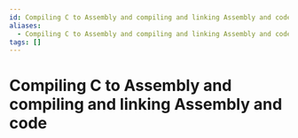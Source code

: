 ```yaml
---
id: Compiling C to Assembly and compiling and linking Assembly and code
aliases:
  - Compiling C to Assembly and compiling and linking Assembly and code
tags: []
---
```


# Compiling C to Assembly and compiling and linking Assembly and code
